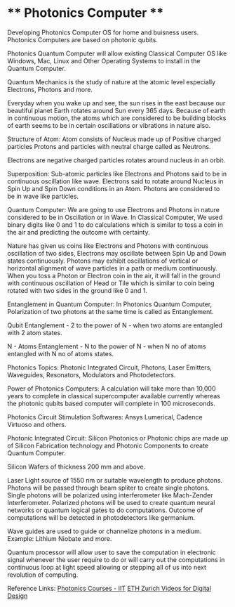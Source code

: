 # ** Photonics Computer **
Developing Photonics Computer OS for home and buisness users. Photonics Computers are based on photonic qubits.

Photonics Quantum Computer will allow existing Classical Computer OS like Windows, Mac, Linux and Other Operating Systems to install in the Quantum Computer.

Quantum Mechanics is the study of nature at the atomic level especially Electrons, Photons and more.

Everyday when you wake up and see, the sun rises in the east because our beautiful planet Earth rotates around Sun every 365 days. Because of earth in continuous motion, the atoms which are considered to be building blocks of earth seems to be in certain oscillations or vibrations in nature also.

Structure of Atom: Atom consists of Nucleus made up of Positive charged particles Protons and particles with neutral charge called as Neutrons.

Electrons are negative charged particles rotates around nucleus in an orbit.

Superposition: Sub-atomic particles like Electrons and Photons said to be in continuous oscillation like wave. Electrons said to rotate around Nucleus in Spin Up and Spin Down conditions in an Atom.
Photons are considered to be in wave like particles.

Quantum Computer: We are going to use Electrons and Photons in nature considered to be in Oscillation or in Wave. In Classical Computer, We used binary digits like 0 and 1 to do calculations which is similar to toss a coin in the air and predicting the outcome with certainty. 

Nature has given us coins like Electrons and Photons with continuous oscillation of two sides, Electrons may oscillate between Spin Up and Down states continuously. Photons may exhibit oscillations of vertical or horizontal alignment of wave particles in a path or medium continuously. When you toss a Photon or Electron coin in the air, it will fall in the ground with continuous oscillation of Head or Tile which is similar to coin being rotated with two sides in the ground like 0 and 1.

Entanglement in Quantum Computer: In Photonics Quantum Computer, Polarization of two photons at the same time is called as Entanglement.

Qubit Entanglement - 2 to the power of N - when two atoms are entangled with 2 atom states.

N - Atoms Entanglement - N to the power of N - when N no of atoms entangled with N no of atoms states.

Photonics Topics: Photonic Integrated Circuit, Photons, Laser Emitters, Waveguides, Resonators, Modulators and Photodetectors. 

Power of Photonics Computers: A calculation will take more than 10,000 years to complete in classical supercomputer available currently whereas the photonic qubits based computer will complete in 100 microseconds.

Photonics Circuit Stimulation Softwares: Ansys Lumerical, Cadence Virtuoso and others.

Photonic Integrated Circuit: Silicon Photonics or Photonic chips are made up of Silicon Fabrication technology and Photonic Components  to create Quantum Computer.

Silicon Wafers of thickness 200 mm and above.

Laser Light source of 1550 nm or suitable wavelength to produce photons. Photons will be passed through beam spliter to create single photons. Single photons will be polarized using interferometer like Mach-Zender Interferometer. Polarized photons will be used to create quantum neural networks or quantum logical gates to do computations. Outcome of computations will be detected in photodetectors like germanium.

Wave guides are used to guide or channelize photons in a medium. Example: Lithium Niobate and more.

Quantum processor will allow user to save the computation in electronic signal whenever the user require to do or will carry out the computations in continuous loop at light speed allowing or stepping all of us into next revolution of computing.


Reference Links: 
[Photonics Courses - IIT](https://www.youtube.com/@iit)
[ETH Zurich Videos for Digital Design](https://www.youtube.com/@OnurMutluLectures)
